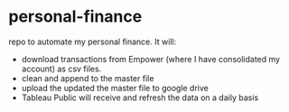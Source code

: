 # personal-finance
repo to automate my personal finance. It will:
- download transactions from Empower (where I have consolidated my account) as csv files.
- clean and append to the master file
- upload the updated the master file to google drive
- Tableau Public will receive and refresh the data on a daily basis 
